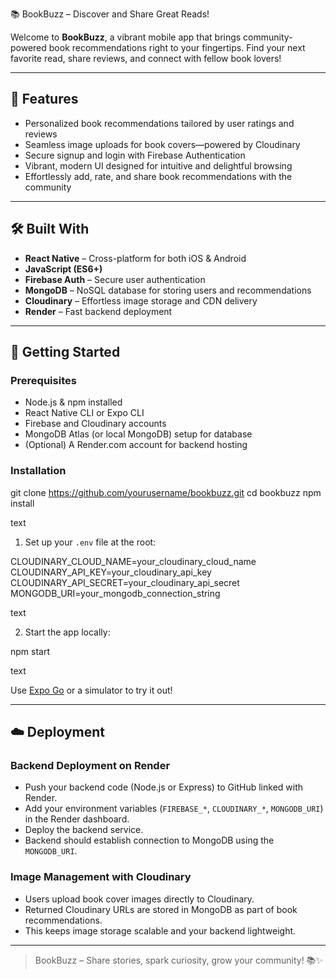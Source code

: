  📚 BookBuzz – Discover and Share Great Reads!

Welcome to **BookBuzz**, a vibrant mobile app that brings community-powered book recommendations right to your fingertips. Find your next favorite read, share reviews, and connect with fellow book lovers!

---

## 🌟 Features

- Personalized book recommendations tailored by user ratings and reviews
- Seamless image uploads for book covers—powered by Cloudinary
- Secure signup and login with Firebase Authentication
- Vibrant, modern UI designed for intuitive and delightful browsing
- Effortlessly add, rate, and share book recommendations with the community

---

## 🛠️ Built With

- **React Native** – Cross-platform for both iOS & Android
- **JavaScript (ES6+)**
- **Firebase Auth** – Secure user authentication
- **MongoDB** – NoSQL database for storing users and recommendations
- **Cloudinary** – Effortless image storage and CDN delivery
- **Render** – Fast backend deployment

---

## 🎉 Getting Started

### Prerequisites

- Node.js & npm installed
- React Native CLI or Expo CLI
- Firebase and Cloudinary accounts
- MongoDB Atlas (or local MongoDB) setup for database
- (Optional) A Render.com account for backend hosting

### Installation

git clone https://github.com/yourusername/bookbuzz.git
cd bookbuzz
npm install

text

1. Set up your `.env` file at the root:

CLOUDINARY_CLOUD_NAME=your_cloudinary_cloud_name
CLOUDINARY_API_KEY=your_cloudinary_api_key
CLOUDINARY_API_SECRET=your_cloudinary_api_secret
MONGODB_URI=your_mongodb_connection_string

text

2. Start the app locally:

npm start

text

Use [Expo Go](https://expo.dev/client) or a simulator to try it out!

---

## ☁️ Deployment

### Backend Deployment on Render

- Push your backend code (Node.js or Express) to GitHub linked with Render.
- Add your environment variables (`FIREBASE_*`, `CLOUDINARY_*`, `MONGODB_URI`) in the Render dashboard.
- Deploy the backend service.
- Backend should establish connection to MongoDB using the `MONGODB_URI`.

### Image Management with Cloudinary

- Users upload book cover images directly to Cloudinary.
- Returned Cloudinary URLs are stored in MongoDB as part of book recommendations.
- This keeps image storage scalable and your backend lightweight.

---

> BookBuzz – Share stories, spark curiosity, grow your community! 📚✨
